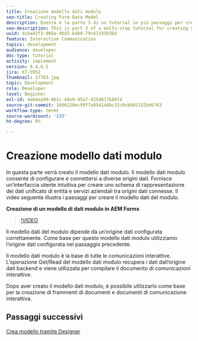 ```yaml
---
title: Creazione modello dati modulo
seo-title: Creating Form Data Model
description: Questa è la parte 3 di un tutorial in più passaggi per creare il tuo primo documento di comunicazione interattiva. In questa parte verrà creato il modello dati modulo. Il modello dati modulo consente di configurare e connettersi a diverse origini dati.Fornisce un'interfaccia utente intuitiva per creare uno schema di rappresentazione dei dati unificato di entità e servizi aziendali tra origini dati connesse.Il video seguente illustra i passaggi per creare il modello dati modulo.
seo-description: This is part 3 of a multi-step tutorial for creating your first interactive communications document. In this part, we will create Form Data Model. Form Data Model allows you to configure and connect to disparate data sources.It provides an intuitive user interface to create a unified data representation schema of business entities and services across connected data sources. The following video walks through the steps to create Form Data Model.
uuid: 4cba42f3-860a-4bd3-b4b0-79c63195b36d
feature: Interactive Communication
topics: development
audience: developer
doc-type: tutorial
activity: implement
version: 6.4,6.5
jira: KT-5952
thumbnail: 27763.jpg
topic: Development
role: Developer
level: Beginner
exl-id: 4e64aa99-0b1c-49e9-95a7-d254017b80f4
source-git-commit: 30d6120ec99f7a95414dbc31c0cb002152bd6763
workflow-type: tm+mt
source-wordcount: '233'
ht-degree: 0%

---
```


# Creazione modello dati modulo

In questa parte verrà creato il modello dati modulo. Il modello dati modulo consente di configurare e connettersi a diverse origini dati. Fornisce un’interfaccia utente intuitiva per creare uno schema di rappresentazione dei dati unificato di entità e servizi aziendali tra origini dati connesse. Il video seguente illustra i passaggi per creare il modello dati del modulo.

**Creazione di un modello di dati modulo in AEM Forms**

>[!VIDEO](https://video.tv.adobe.com/v/27763?quality=12&learn=on)

Il modello dati del modulo dipende da un’origine dati configurata correttamente. Come base per questo modello dati modulo utilizziamo l’origine dati configurata nel passaggio precedente.

Il modello dati modulo è la base di tutte le comunicazioni interattive. L’operazione Get/Read del modello dati modulo recupera i dati dall’origine dati backend e viene utilizzata per compilare il documento di comunicazioni interattive.

Dopo aver creato il modello dati modulo, è possibile utilizzarlo come base per la creazione di frammenti di documenti e documenti di comunicazione interattiva.

## Passaggi successivi

[Crea modello tramite Designer](./create-xdp-layout-using-forms-designer.md)
